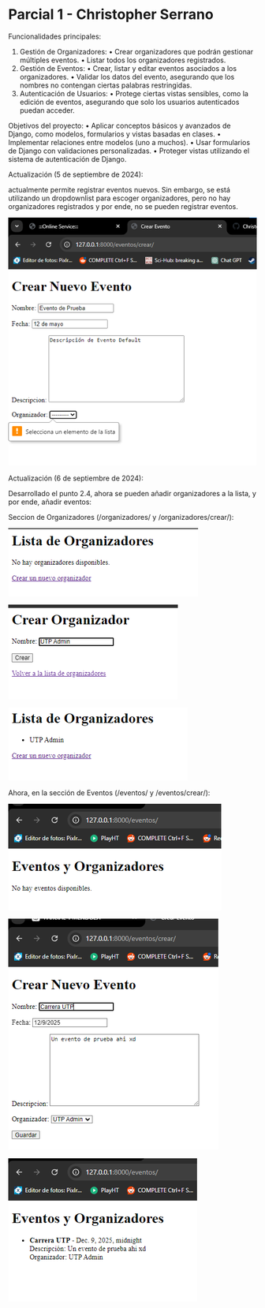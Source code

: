 # Parcial 1 - Christopher Serrano


Funcionalidades principales:
1.	Gestión de Organizadores:
•	Crear organizadores que podrán gestionar múltiples eventos.
•	Listar todos los organizadores registrados.
2.	Gestión de Eventos:
•	Crear, listar y editar eventos asociados a los organizadores.
•	Validar los datos del evento, asegurando que los nombres no contengan ciertas palabras restringidas.
3.	Autenticación de Usuarios:
•	Protege ciertas vistas sensibles, como la edición de eventos, asegurando que solo los usuarios autenticados puedan acceder.

Objetivos del proyecto:
•	Aplicar conceptos básicos y avanzados de Django, como modelos, formularios y vistas basadas en clases.
•	Implementar relaciones entre modelos (uno a muchos).
•	Usar formularios de Django con validaciones personalizadas.
•	Proteger vistas utilizando el sistema de autenticación de Django.



Actualización (5 de septiembre de 2024):

actualmente permite registrar eventos nuevos. Sin embargo, se está utilizando un dropdownlist para escoger organizadores, pero no hay organizadores registrados y por ende, no se pueden registrar eventos.

![alt text](image-2.png)


Actualización (6 de septiembre de 2024):

Desarrollado el punto 2.4, ahora se pueden añadir organizadores a la lista, y por ende, añadir eventos:

Seccion de Organizadores (/organizadores/ y /organizadores/crear/):

![alt text](image.png)

![alt text](image-1.png)

![alt text](image-3.png)

Ahora, en la sección de Eventos (/eventos/ y /eventos/crear/):

![alt text](image-4.png)

![alt text](image-5.png)

![alt text](image-6.png)
